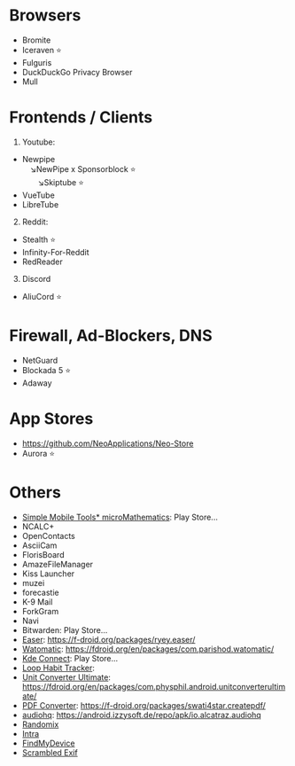 # Browsers
* Bromite
* Iceraven ⭐
* Fulguris 
* DuckDuckGo Privacy Browser
* Mull

# Frontends / Clients

1. Youtube:

* Newpipe<br>&emsp;↘️NewPipe x Sponsorblock ⭐<br>&emsp;&emsp;↘️Skiptube ⭐
* VueTube
* LibreTube

2. Reddit:

* Stealth ⭐
* Infinity-For-Reddit
* RedReader

3. Discord

* AliuCord ⭐

# Firewall, Ad-Blockers, DNS

* NetGuard
* Blockada 5 ⭐
* Adaway

# App Stores

* https://github.com/NeoApplications/Neo-Store
* Aurora ⭐

# Others

* [Simple Mobile Tools* microMathematics](https://github.com/SimpleMobileTools): Play Store...
* NCALC+
* OpenContacts
* AsciiCam
* FlorisBoard
* AmazeFileManager
* Kiss Launcher
* muzei
* forecastie
* K-9 Mail
* ForkGram
* Navi
* Bitwarden: Play Store...
* [Easer](https://github.com/renyuneyun/Easer): https://f-droid.org/packages/ryey.easer/
* [Watomatic](https://github.com/adeekshith/watomatic): https://fdroid.org/en/packages/com.parishod.watomatic/
* [Kde Connect](https://github.com/KDE/kdeconnect-android): Play Store...
* [Loop Habit Tracker](https://github.com/iSoron/uhabits): 
* [Unit Converter Ultimate](https://github.com/physphil/UnitConverterUltimate): https://fdroid.org/en/packages/com.physphil.android.unitconverterultimate/
* [PDF Converter](https://github.com/Swati4star/Images-to-PDF): https://f-droid.org/packages/swati4star.createpdf/ 
* [audiohq](https://github.com/Alcatraz323/audiohq_md2): https://android.izzysoft.de/repo/apk/io.alcatraz.audiohq
* [Randomix](https://github.com/m-i-n-a-r/randomix)
* [Intra](https://github.com/Jigsaw-Code/intra)
* [FindMyDevice](https://gitlab.com/Nulide/findmydevice)
* [Scrambled Exif](https://gitlab.com/juanitobananas/scrambled-exif)
